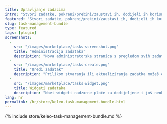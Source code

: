 ```yaml
---
title: Upravljanje zadacima
intro: "Stvori zadatke, pokreni/prekini/zaustavi ih, dodijeli ih korisnicima i timovima i snimaj vrijeme – dodatak za upravljanje zadacima za Kimai koji dodaje dva nova widgeta u nadzornu ploču"
featured: "Stvori zadatke, pokreni/prekini/zaustavi ih, dodijeli ih korisnicima i timovima – dodatak za upravljanje zadacima koji je povezan s tvojim evidentiranjem vremena i dodaje dva nova widgeta u nadzornu ploču"
slug: task-management-bundle
type: featured
tags: [plugin]
screenshots:
  - 
    src: "/images/marketplace/tasks-screenshot.png"
    title: "Administracija zadataka"
    description: "Nova administratorska stranica s pregledom svih zadataka s evidentiranim vremenima, stanjima i dodjelama zadataka"
  - 
    src: "/images/marketplace/tasks-create.png"
    title: "Uredi zadatak"
    description: "Prilikom stvaranja ili aktualiziranja zadatka možeš odrediti ta polja"
  - 
    src: "/images/marketplace/tasks-widget.png"
    title: Widgeti zadataka
    description: "Novi widgeti nadzorne ploče za dodijeljene i još neobavljene zadatke"
lang: hr
permalink: /hr/store/keleo-task-management-bundle.html
---
```


{% include store/keleo-task-management-bundle.md %}
